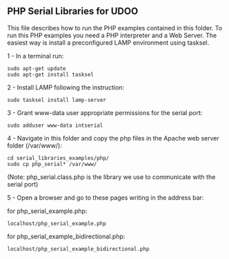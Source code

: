 PHP Serial Libraries for UDOO
--------

This file describes how to run the PHP examples contained in this folder. To run this PHP examples you need a PHP interpreter and a Web Server.  The easiest way is install a preconfigured LAMP environment using tasksel.

1 - In a terminal run:

    sudo apt-get update
    sudo apt-get install tasksel

2 - Install LAMP following the instruction:

    sudo tasksel install lamp-server 

3 - Grant www-data user appropriate permissions for the serial port:

    sudo adduser www-data intserial

4 - Navigate in this folder and copy the php files in the Apache web server folder (/var/www/):

    cd serial_libraries_examples/php/
    sudo cp php_serial* /var/www/

(Note: php_serial.class.php is the library we use to communicate with the serial port)

5 - Open a browser and go to these pages writing in the address bar:

for php_serial_example.php:

    localhost/php_serial_example.php

for php_serial_example_bidirectional.php:

    localhost/php_serial_example_bidirectional.php



